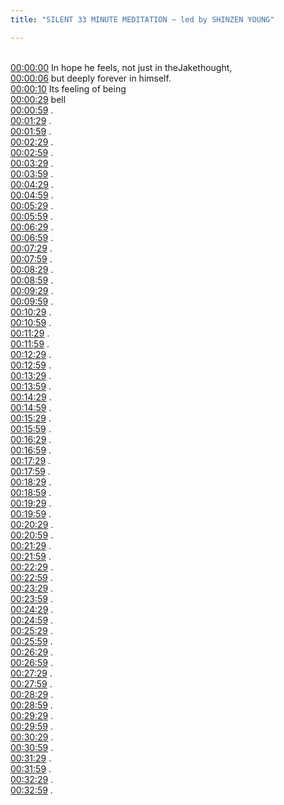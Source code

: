 ```yaml
---
title: "SILENT 33 MINUTE MEDITATION ~ led by SHINZEN YOUNG"

---
```

<br>[00:00:00](https://www.youtube.com/watch?v=0-azcu6Tzgo&t=0)   In hope he feels, not just in theJake­thought­, 
<br>[00:00:06](https://www.youtube.com/watch?v=0-azcu6Tzgo&t=6)   but deeply forever in himself. 
<br>[00:00:10](https://www.youtube.com/watch?v=0-azcu6Tzgo&t=10)   Its feeling of being 
<br>[00:00:29](https://www.youtube.com/watch?v=0-azcu6Tzgo&t=29)   bell 
<br>[00:00:59](https://www.youtube.com/watch?v=0-azcu6Tzgo&t=59)  . 
<br>[00:01:29](https://www.youtube.com/watch?v=0-azcu6Tzgo&t=89)  . 
<br>[00:01:59](https://www.youtube.com/watch?v=0-azcu6Tzgo&t=119)  . 
<br>[00:02:29](https://www.youtube.com/watch?v=0-azcu6Tzgo&t=149)  . 
<br>[00:02:59](https://www.youtube.com/watch?v=0-azcu6Tzgo&t=179)  . 
<br>[00:03:29](https://www.youtube.com/watch?v=0-azcu6Tzgo&t=209)  . 
<br>[00:03:59](https://www.youtube.com/watch?v=0-azcu6Tzgo&t=239)  . 
<br>[00:04:29](https://www.youtube.com/watch?v=0-azcu6Tzgo&t=269)  . 
<br>[00:04:59](https://www.youtube.com/watch?v=0-azcu6Tzgo&t=299)  . 
<br>[00:05:29](https://www.youtube.com/watch?v=0-azcu6Tzgo&t=329)  . 
<br>[00:05:59](https://www.youtube.com/watch?v=0-azcu6Tzgo&t=359)  . 
<br>[00:06:29](https://www.youtube.com/watch?v=0-azcu6Tzgo&t=389)  . 
<br>[00:06:59](https://www.youtube.com/watch?v=0-azcu6Tzgo&t=419)  . 
<br>[00:07:29](https://www.youtube.com/watch?v=0-azcu6Tzgo&t=449)  . 
<br>[00:07:59](https://www.youtube.com/watch?v=0-azcu6Tzgo&t=479)  . 
<br>[00:08:29](https://www.youtube.com/watch?v=0-azcu6Tzgo&t=509)  . 
<br>[00:08:59](https://www.youtube.com/watch?v=0-azcu6Tzgo&t=539)  . 
<br>[00:09:29](https://www.youtube.com/watch?v=0-azcu6Tzgo&t=569)  . 
<br>[00:09:59](https://www.youtube.com/watch?v=0-azcu6Tzgo&t=599)  . 
<br>[00:10:29](https://www.youtube.com/watch?v=0-azcu6Tzgo&t=629)  . 
<br>[00:10:59](https://www.youtube.com/watch?v=0-azcu6Tzgo&t=659)  . 
<br>[00:11:29](https://www.youtube.com/watch?v=0-azcu6Tzgo&t=689)  . 
<br>[00:11:59](https://www.youtube.com/watch?v=0-azcu6Tzgo&t=719)  . 
<br>[00:12:29](https://www.youtube.com/watch?v=0-azcu6Tzgo&t=749)  . 
<br>[00:12:59](https://www.youtube.com/watch?v=0-azcu6Tzgo&t=779)  . 
<br>[00:13:29](https://www.youtube.com/watch?v=0-azcu6Tzgo&t=809)  . 
<br>[00:13:59](https://www.youtube.com/watch?v=0-azcu6Tzgo&t=839)  . 
<br>[00:14:29](https://www.youtube.com/watch?v=0-azcu6Tzgo&t=869)  . 
<br>[00:14:59](https://www.youtube.com/watch?v=0-azcu6Tzgo&t=899)  . 
<br>[00:15:29](https://www.youtube.com/watch?v=0-azcu6Tzgo&t=929)  . 
<br>[00:15:59](https://www.youtube.com/watch?v=0-azcu6Tzgo&t=959)  . 
<br>[00:16:29](https://www.youtube.com/watch?v=0-azcu6Tzgo&t=989)  . 
<br>[00:16:59](https://www.youtube.com/watch?v=0-azcu6Tzgo&t=1019)  . 
<br>[00:17:29](https://www.youtube.com/watch?v=0-azcu6Tzgo&t=1049)  . 
<br>[00:17:59](https://www.youtube.com/watch?v=0-azcu6Tzgo&t=1079)  . 
<br>[00:18:29](https://www.youtube.com/watch?v=0-azcu6Tzgo&t=1109)  . 
<br>[00:18:59](https://www.youtube.com/watch?v=0-azcu6Tzgo&t=1139)  . 
<br>[00:19:29](https://www.youtube.com/watch?v=0-azcu6Tzgo&t=1169)  . 
<br>[00:19:59](https://www.youtube.com/watch?v=0-azcu6Tzgo&t=1199)  . 
<br>[00:20:29](https://www.youtube.com/watch?v=0-azcu6Tzgo&t=1229)  . 
<br>[00:20:59](https://www.youtube.com/watch?v=0-azcu6Tzgo&t=1259)  . 
<br>[00:21:29](https://www.youtube.com/watch?v=0-azcu6Tzgo&t=1289)  . 
<br>[00:21:59](https://www.youtube.com/watch?v=0-azcu6Tzgo&t=1319)  . 
<br>[00:22:29](https://www.youtube.com/watch?v=0-azcu6Tzgo&t=1349)  . 
<br>[00:22:59](https://www.youtube.com/watch?v=0-azcu6Tzgo&t=1379)  . 
<br>[00:23:29](https://www.youtube.com/watch?v=0-azcu6Tzgo&t=1409)  . 
<br>[00:23:59](https://www.youtube.com/watch?v=0-azcu6Tzgo&t=1439)  . 
<br>[00:24:29](https://www.youtube.com/watch?v=0-azcu6Tzgo&t=1469)  . 
<br>[00:24:59](https://www.youtube.com/watch?v=0-azcu6Tzgo&t=1499)  . 
<br>[00:25:29](https://www.youtube.com/watch?v=0-azcu6Tzgo&t=1529)  . 
<br>[00:25:59](https://www.youtube.com/watch?v=0-azcu6Tzgo&t=1559)  . 
<br>[00:26:29](https://www.youtube.com/watch?v=0-azcu6Tzgo&t=1589)  . 
<br>[00:26:59](https://www.youtube.com/watch?v=0-azcu6Tzgo&t=1619)  . 
<br>[00:27:29](https://www.youtube.com/watch?v=0-azcu6Tzgo&t=1649)  . 
<br>[00:27:59](https://www.youtube.com/watch?v=0-azcu6Tzgo&t=1679)  . 
<br>[00:28:29](https://www.youtube.com/watch?v=0-azcu6Tzgo&t=1709)  . 
<br>[00:28:59](https://www.youtube.com/watch?v=0-azcu6Tzgo&t=1739)  . 
<br>[00:29:29](https://www.youtube.com/watch?v=0-azcu6Tzgo&t=1769)  . 
<br>[00:29:59](https://www.youtube.com/watch?v=0-azcu6Tzgo&t=1799)  . 
<br>[00:30:29](https://www.youtube.com/watch?v=0-azcu6Tzgo&t=1829)  . 
<br>[00:30:59](https://www.youtube.com/watch?v=0-azcu6Tzgo&t=1859)  . 
<br>[00:31:29](https://www.youtube.com/watch?v=0-azcu6Tzgo&t=1889)  . 
<br>[00:31:59](https://www.youtube.com/watch?v=0-azcu6Tzgo&t=1919)  . 
<br>[00:32:29](https://www.youtube.com/watch?v=0-azcu6Tzgo&t=1949)  . 
<br>[00:32:59](https://www.youtube.com/watch?v=0-azcu6Tzgo&t=1979)  . 
<br>